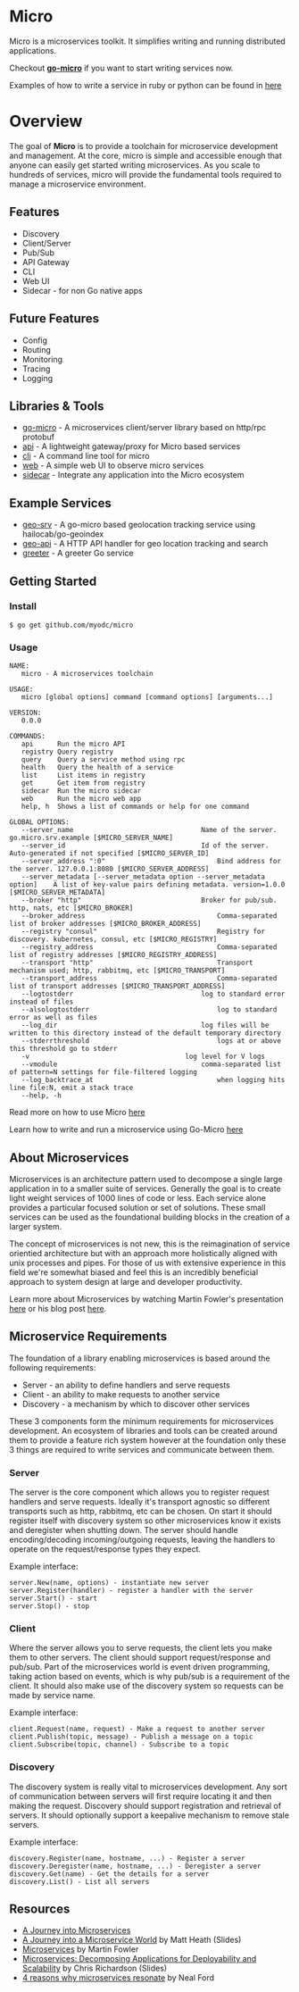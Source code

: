 # Micro

Micro is a microservices toolkit. It simplifies writing and running distributed applications.

Checkout [**go-micro**](https://github.com/myodc/go-micro) if you want to start writing services now.

Examples of how to write a service in ruby or python can be found in [here](https://github.com/myodc/micro/tree/master/examples/greeter)

# Overview
The goal of **Micro** is to provide a toolchain for microservice development and management. At the core, micro is simple and accessible enough that anyone can easily get started writing microservices. As you scale to hundreds of services, micro will provide the fundamental tools required to manage a microservice environment.


## Features
- Discovery
- Client/Server
- Pub/Sub
- API Gateway
- CLI
- Web UI
- Sidecar - for non Go native apps

## Future Features
- Config
- Routing
- Monitoring
- Tracing
- Logging

## Libraries & Tools
- [go-micro](https://github.com/myodc/go-micro) - A microservices client/server library based on http/rpc protobuf
- [api](https://github.com/myodc/micro/tree/master/api) - A lightweight gateway/proxy for Micro based services
- [cli](https://github.com/myodc/micro/tree/master/cli) - A command line tool for micro
- [web](https://github.com/myodc/micro/tree/master/web) - A simple web UI to observe micro services
- [sidecar](https://github.com/myodc/micro/tree/master/car) - Integrate any application into the Micro ecosystem

## Example Services
- [geo-srv](https://github.com/myodc/geo-srv) - A go-micro based geolocation tracking service using hailocab/go-geoindex
- [geo-api](https://github.com/myodc/geo-api) - A HTTP API handler for geo location tracking and search
- [greeter](https://github.com/myodc/micro/tree/master/examples/greeter) - A greeter Go service

## Getting Started

### Install

```shell
$ go get github.com/myodc/micro
```

### Usage
```shell
NAME:
   micro - A microservices toolchain

USAGE:
   micro [global options] command [command options] [arguments...]
   
VERSION:
   0.0.0
   
COMMANDS:
   api		Run the micro API
   registry	Query registry
   query	Query a service method using rpc
   health	Query the health of a service
   list		List items in registry
   get		Get item from registry
   sidecar	Run the micro sidecar
   web		Run the micro web app
   help, h	Shows a list of commands or help for one command
   
GLOBAL OPTIONS:
   --server_name 								Name of the server. go.micro.srv.example [$MICRO_SERVER_NAME]
   --server_id 									Id of the server. Auto-generated if not specified [$MICRO_SERVER_ID]
   --server_address ":0"							Bind address for the server. 127.0.0.1:8080 [$MICRO_SERVER_ADDRESS]
   --server_metadata [--server_metadata option --server_metadata option]	A list of key-value pairs defining metadata. version=1.0.0 [$MICRO_SERVER_METADATA]
   --broker "http"								Broker for pub/sub. http, nats, etc [$MICRO_BROKER]
   --broker_address 								Comma-separated list of broker addresses [$MICRO_BROKER_ADDRESS]
   --registry "consul"								Registry for discovery. kubernetes, consul, etc [$MICRO_REGISTRY]
   --registry_address 								Comma-separated list of registry addresses [$MICRO_REGISTRY_ADDRESS]
   --transport "http"								Transport mechanism used; http, rabbitmq, etc [$MICRO_TRANSPORT]
   --transport_address 								Comma-separated list of transport addresses [$MICRO_TRANSPORT_ADDRESS]
   --logtostderr								log to standard error instead of files
   --alsologtostderr								log to standard error as well as files
   --log_dir 									log files will be written to this directory instead of the default temporary directory
   --stderrthreshold 								logs at or above this threshold go to stderr
   -v 										log level for V logs
   --vmodule 									comma-separated list of pattern=N settings for file-filtered logging
   --log_backtrace_at 								when logging hits line file:N, emit a stack trace
   --help, -h	
```

Read more on how to use Micro [here](https://github.com/myodc/micro/tree/master/cli)

Learn how to write and run a microservice using Go-Micro [here](https://github.com/myodc/go-micro)

## About Microservices
Microservices is an architecture pattern used to decompose a single large application in to a smaller suite of services. Generally the goal is to create light weight services of 1000 lines of code or less. Each service alone provides a particular focused solution or set of solutions. These small services can be used as the foundational building blocks in the creation of a larger system.

The concept of microservices is not new, this is the reimagination of service orientied architecture but with an approach more holistically aligned with unix processes and pipes. For those of us with extensive experience in this field we're somewhat biased and feel this is an incredibly beneficial approach to system design at large and developer productivity.

Learn more about Microservices by watching Martin Fowler's presentation [here](https://www.youtube.com/watch?v=wgdBVIX9ifA) or his blog post [here](http://martinfowler.com/articles/microservices.html).

## Microservice Requirements

The foundation of a library enabling microservices is based around the following requirements:

- Server - an ability to define handlers and serve requests 
- Client - an ability to make requests to another service
- Discovery - a mechanism by which to discover other services

These 3 components form the minimum requirements for microservices development. An ecosystem of libraries and tools can be created around them to provide a feature rich system however at the foundation only these 3 things are required to write services and communicate between them.

### Server

The server is the core component which allows you to register request handlers and serve requests. Ideally it's transport agnostic so different transports such as http, rabbitmq, etc can be chosen. On start it should register itself with discovery system so other microservices know it exists and deregister when shutting down. The server should handle encoding/decoding incoming/outgoing requests, leaving the handlers to operate on the request/response types they expect.

Example interface:
```
server.New(name, options) - instantiate new server
server.Register(handler) - register a handler with the server
server.Start() - start
server.Stop() - stop
```
### Client

Where the server allows you to serve requests, the client lets you make them to other servers. The client should support request/response and pub/sub. Part of the microservices world is event driven programming, taking action based on events, which is why pub/sub is a requirement of the client. It should also make use of the discovery system so requests can be made by service name. 

Example interface:
```
client.Request(name, request) - Make a request to another server
client.Publish(topic, message) - Publish a message on a topic
client.Subscribe(topic, channel) - Subscribe to a topic
```
### Discovery

The discovery system is really vital to microservices development. Any sort of communication between servers will first require locating it and then making the request. Discovery should support registration and retrieval of servers. It should optionally support a keepalive mechanism to remove stale servers.

Example interface:
```
discovery.Register(name, hostname, ...) - Register a server
discovery.Deregister(name, hostname, ...) - Deregister a server
discovery.Get(name) - Get the details for a server
discovery.List() - List all servers
```

## Resources

- [A Journey into Microservices](https://sudo.hailoapp.com/services/2015/03/09/journey-into-a-microservice-world-part-1/)
- [A Journey into a Microservice World](https://speakerdeck.com/mattheath/a-journey-into-a-microservice-world) by Matt Heath (Slides)
- [Microservices](http://martinfowler.com/articles/microservices.html) by Martin Fowler
- [Microservices: Decomposing Applications for Deployability and Scalability](http://www.slideshare.net/chris.e.richardson/microservices-decomposing-applications-for-deployability-and-scalability-jax) by Chris Richardson (Slides)
- [4 reasons why microservices resonate](http://radar.oreilly.com/2015/04/4-reasons-why-microservices-resonate.html) by Neal Ford
